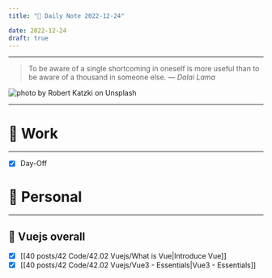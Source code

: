 ```yaml
---
title: "🌱 Daily Note 2022-12-24"

date: 2022-12-24
draft: true
---
```



---

> To be aware of a single shortcoming in oneself is more useful than to be aware of a thousand in someone else.
> — <cite>Dalai Lama</cite>

![photo by Robert Katzki on Unsplash](https://images.unsplash.com/photo-1591383496652-db773e57b1d0?crop=entropy&cs=tinysrgb&fm=jpg&ixid=MnwzNjM5Nzd8MHwxfHJhbmRvbXx8fHx8fHx8fDE2NzE4NTMyMjQ&ixlib=rb-4.0.3&q=80&w=500&h=500)

---


# 💼 Work
---
- [X] Day-Off


# 🌱 Personal
---

## 🌿 Vuejs overall

- [x] [[40 posts/42 Code/42.02 Vuejs/What is Vue|Introduce Vue]]
- [x] [[40 posts/42 Code/42.02 Vuejs/Vue3 - Essentials|Vue3 - Essentials]] 
